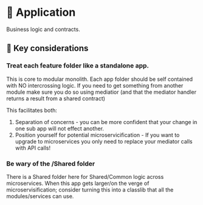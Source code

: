 # 📱 Application
Business logic and contracts.

## 🔑 Key considerations
### Treat each feature folder like a standalone app.
This is core to modular monolith. Each app folder should be self contained with NO intercrossing logic. If you need to get something from another module make sure you do so using mediatior (and that the mediator handler returns a result from a shared contract)

This facilitates both:
1) Separation of concerns - you can be more confident that your change in one sub app will not effect another.
2) Position yourself for potential microservicification - If you want to upgrade to microservices you only need to replace your mediator calls with API calls!


### Be wary of the /Shared folder
There is a Shared folder here for Shared/Common logic across microservices. When this app gets larger/on the verge of microservisification; consider turning this into a classlib that all the modules/services can use.